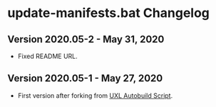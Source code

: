 # update-manifests.bat Changelog

## Version 2020.05-2 - May 31, 2020

- Fixed README URL.

## Version 2020.05-1 - May 27, 2020

- First version after forking from [UXL Autobuild Script](https://gist.github.com/DrewNaylor/22e3f1cded702fff494a46dabe643fde#file-changelog-md).
